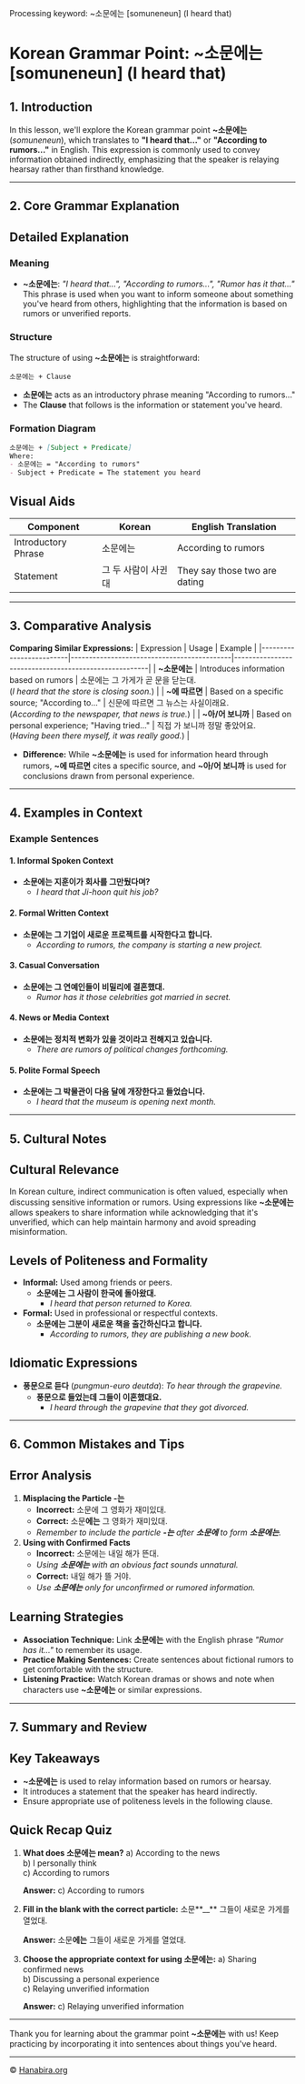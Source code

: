 Processing keyword: ~소문에는 [somuneneun] (I heard that)
# Korean Grammar Point: ~소문에는 [somuneneun] (I heard that)

## 1. Introduction
In this lesson, we'll explore the Korean grammar point **~소문에는** (*somuneneun*), which translates to **"I heard that..."** or **"According to rumors..."** in English. This expression is commonly used to convey information obtained indirectly, emphasizing that the speaker is relaying hearsay rather than firsthand knowledge.

---
## 2. Core Grammar Explanation
## Detailed Explanation
### Meaning
- **~소문에는**: *"I heard that...", "According to rumors...", "Rumor has it that..."*
This phrase is used when you want to inform someone about something you've heard from others, highlighting that the information is based on rumors or unverified reports.
### Structure
The structure of using **~소문에는** is straightforward:
```
소문에는 + Clause
```
- **소문에는** acts as an introductory phrase meaning "According to rumors..."
- The **Clause** that follows is the information or statement you've heard.
### Formation Diagram
```markdown
소문에는 + [Subject + Predicate]
Where:
- 소문에는 = "According to rumors"
- Subject + Predicate = The statement you heard
```
## Visual Aids
| Component        | Korean              | English Translation    |
|------------------|---------------------|------------------------|
| Introductory Phrase | 소문에는           | According to rumors    |
| Statement        | 그 두 사람이 사귄대 | They say those two are dating |
---
## 3. Comparative Analysis
**Comparing Similar Expressions:**
| Expression              | Usage                                      | Example                                              |
|-------------------------|--------------------------------------------|------------------------------------------------------|
| **~소문에는**           | Introduces information based on rumors     | 소문에는 그 가게가 곧 문을 닫는대.<br>(*I heard that the store is closing soon.*) |
| **~에 따르면**          | Based on a specific source; "According to..." | 신문에 따르면 그 뉴스는 사실이래요.<br>(*According to the newspaper, that news is true.*) |
| **~아/어 보니까**        | Based on personal experience; "Having tried..." | 직접 가 보니까 정말 좋았어요.<br>(*Having been there myself, it was really good.*) |
- **Difference:** While **~소문에는** is used for information heard through rumors, **~에 따르면** cites a specific source, and **~아/어 보니까** is used for conclusions drawn from personal experience.
---
## 4. Examples in Context
### Example Sentences
#### 1. Informal Spoken Context
- **소문에는 지훈이가 회사를 그만뒀다며?**
  - *I heard that Ji-hoon quit his job?*
#### 2. Formal Written Context
- **소문에는 그 기업이 새로운 프로젝트를 시작한다고 합니다.**
  - *According to rumors, the company is starting a new project.*
#### 3. Casual Conversation
- **소문에는 그 연예인들이 비밀리에 결혼했대.**
  - *Rumor has it those celebrities got married in secret.*
#### 4. News or Media Context
- **소문에는 정치적 변화가 있을 것이라고 전해지고 있습니다.**
  - *There are rumors of political changes forthcoming.*
#### 5. Polite Formal Speech
- **소문에는 그 박물관이 다음 달에 개장한다고 들었습니다.**
  - *I heard that the museum is opening next month.*
---
## 5. Cultural Notes
## Cultural Relevance
In Korean culture, indirect communication is often valued, especially when discussing sensitive information or rumors. Using expressions like **~소문에는** allows speakers to share information while acknowledging that it's unverified, which can help maintain harmony and avoid spreading misinformation.
## Levels of Politeness and Formality
- **Informal:** Used among friends or peers.
  - **소문에는 그 사람이 한국에 돌아왔대.**
    - *I heard that person returned to Korea.*
- **Formal:** Used in professional or respectful contexts.
  - **소문에는 그분이 새로운 책을 출간하신다고 합니다.**
    - *According to rumors, they are publishing a new book.*
## Idiomatic Expressions
- **풍문으로 듣다** (*pungmun-euro deutda*): *To hear through the grapevine.*
  - **풍문으로 들었는데 그들이 이혼했대요.**
    - *I heard through the grapevine that they got divorced.*
---
## 6. Common Mistakes and Tips
## Error Analysis
1. **Misplacing the Particle -는**
   - **Incorrect:** 소문에 그 영화가 재미있대.
   - **Correct:** 소문**에는** 그 영화가 재미있대.
   - *Remember to include the particle **-는** after **소문에** to form **소문에는**.*
2. **Using with Confirmed Facts**
   - **Incorrect:** 소문에는 내일 해가 뜬대.
   - *Using **소문에는** with an obvious fact sounds unnatural.*
   - **Correct:** 내일 해가 뜰 거야.
   - *Use **소문에는** only for unconfirmed or rumored information.*
## Learning Strategies
- **Association Technique:** Link **소문에는** with the English phrase *"Rumor has it..."* to remember its usage.
- **Practice Making Sentences:** Create sentences about fictional rumors to get comfortable with the structure.
- **Listening Practice:** Watch Korean dramas or shows and note when characters use **~소문에는** or similar expressions.
---
## 7. Summary and Review
## Key Takeaways
- **~소문에는** is used to relay information based on rumors or hearsay.
- It introduces a statement that the speaker has heard indirectly.
- Ensure appropriate use of politeness levels in the following clause.
## Quick Recap Quiz
1. **What does 소문에는 mean?**
   a) According to the news  
   b) I personally think  
   c) According to rumors  
   
   **Answer:** c) According to rumors
   
2. **Fill in the blank with the correct particle:**
   소문**__** 그들이 새로운 가게를 열었대.
   
   **Answer:** 소문**에는** 그들이 새로운 가게를 열었대.

3. **Choose the appropriate context for using 소문에는:**
   a) Sharing confirmed news  
   b) Discussing a personal experience  
   c) Relaying unverified information  
   
   **Answer:** c) Relaying unverified information
---
Thank you for learning about the grammar point **~소문에는** with us! Keep practicing by incorporating it into sentences about things you've heard.

---
© [Hanabira.org](https://hanabira.org)
